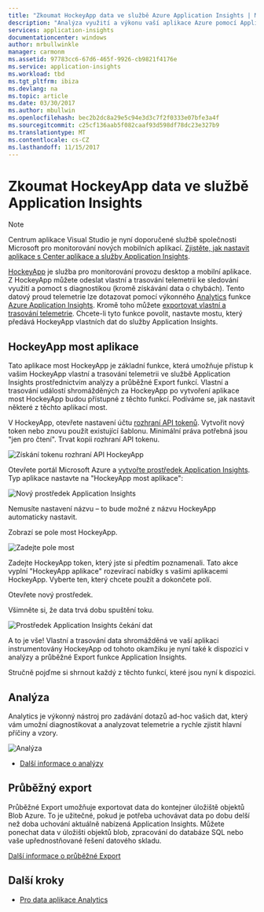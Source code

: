 ```yaml
---
title: "Zkoumat HockeyApp data ve službě Azure Application Insights | Microsoft Docs"
description: "Analýza využití a výkonu vaší aplikace Azure pomocí Application Insights."
services: application-insights
documentationcenter: windows
author: mrbullwinkle
manager: carmonm
ms.assetid: 97783cc6-67d6-465f-9926-cb9821f4176e
ms.service: application-insights
ms.workload: tbd
ms.tgt_pltfrm: ibiza
ms.devlang: na
ms.topic: article
ms.date: 03/30/2017
ms.author: mbullwin
ms.openlocfilehash: bec2b2dc8a29e5c94e3d3c7f2f0333e07bfe3a4f
ms.sourcegitcommit: c25cf136aab5f082caaf93d598df78dc23e327b9
ms.translationtype: MT
ms.contentlocale: cs-CZ
ms.lasthandoff: 11/15/2017
---
```

# <a name="exploring-hockeyapp-data-in-application-insights"></a>Zkoumat HockeyApp data ve službě Application Insights

> [!NOTE]
> Centrum aplikace Visual Studio je nyní doporučené službě společnosti Microsoft pro monitorování nových mobilních aplikací. [Zjistěte, jak nastavit aplikace s Center aplikace a služby Application Insights](app-insights-mobile-center-quickstart.md).
> 
> 

[HockeyApp](https://azure.microsoft.com/services/hockeyapp/) je služba pro monitorování provozu desktop a mobilní aplikace. Z HockeyApp můžete odeslat vlastní a trasování telemetrii ke sledování využití a pomoct s diagnostikou (kromě získávání data o chybách). Tento datový proud telemetrie lze dotazovat pomocí výkonného [Analytics](app-insights-analytics.md) funkce [Azure Application Insights](app-insights-overview.md). Kromě toho můžete [exportovat vlastní a trasování telemetrie](app-insights-export-telemetry.md). Chcete-li tyto funkce povolit, nastavte mostu, který předává HockeyApp vlastních dat do služby Application Insights.

## <a name="the-hockeyapp-bridge-app"></a>HockeyApp most aplikace
Tato aplikace most HockeyApp je základní funkce, která umožňuje přístup k vašim HockeyApp vlastní a trasování telemetrii ve službě Application Insights prostřednictvím analýzy a průběžné Export funkcí. Vlastní a trasování událostí shromážděných za HockeyApp po vytvoření aplikace most HockeyApp budou přístupné z těchto funkcí. Podíváme se, jak nastavit některé z těchto aplikací most.

V HockeyApp, otevřete nastavení účtu [rozhraní API tokenů](https://rink.hockeyapp.net/manage/auth_tokens). Vytvořit nový token nebo znovu použít existující šablonu. Minimální práva potřebná jsou "jen pro čtení". Trvat kopii rozhraní API tokenu.

![Získání tokenu rozhraní API HockeyApp](./media/app-insights-hockeyapp-bridge-app/01.png)

Otevřete portál Microsoft Azure a [vytvořte prostředek Application Insights](app-insights-create-new-resource.md). Typ aplikace nastavte na "HockeyApp most aplikace":

![Nový prostředek Application Insights](./media/app-insights-hockeyapp-bridge-app/02.png)

Nemusíte nastavení názvu – to bude možné z názvu HockeyApp automaticky nastavit.

Zobrazí se pole most HockeyApp. 

![Zadejte pole most](./media/app-insights-hockeyapp-bridge-app/03.png)

Zadejte HockeyApp token, který jste si předtím poznamenali. Tato akce vyplní "HockeyApp aplikace" rozevírací nabídky s vašimi aplikacemi HockeyApp. Vyberte ten, který chcete použít a dokončete polí. 

Otevřete nový prostředek. 

Všimněte si, že data trvá dobu spuštění toku.

![Prostředek Application Insights čekání dat](./media/app-insights-hockeyapp-bridge-app/04.png)

A to je vše! Vlastní a trasování data shromážděná ve vaší aplikaci instrumentovány HockeyApp od tohoto okamžiku je nyní také k dispozici v analýzy a průběžné Export funkce Application Insights.

Stručně pojďme si shrnout každý z těchto funkcí, které jsou nyní k dispozici.

## <a name="analytics"></a>Analýza
Analytics je výkonný nástroj pro zadávání dotazů ad-hoc vašich dat, který vám umožní diagnostikovat a analyzovat telemetrie a rychle zjistit hlavní příčiny a vzory.

![Analýza](./media/app-insights-hockeyapp-bridge-app/05.png)

* [Další informace o analýzy](app-insights-analytics-tour.md)

## <a name="continuous-export"></a>Průběžný export
Průběžné Export umožňuje exportovat data do kontejner úložiště objektů Blob Azure. To je užitečné, pokud je potřeba uchovávat data po dobu delší než doba uchování aktuálně nabízená Application Insights. Můžete ponechat data v úložišti objektů blob, zpracování do databáze SQL nebo vaše upřednostňované řešení datového skladu.

[Další informace o průběžné Export](app-insights-export-telemetry.md)

## <a name="next-steps"></a>Další kroky
* [Pro data aplikace Analytics](app-insights-analytics-tour.md)

